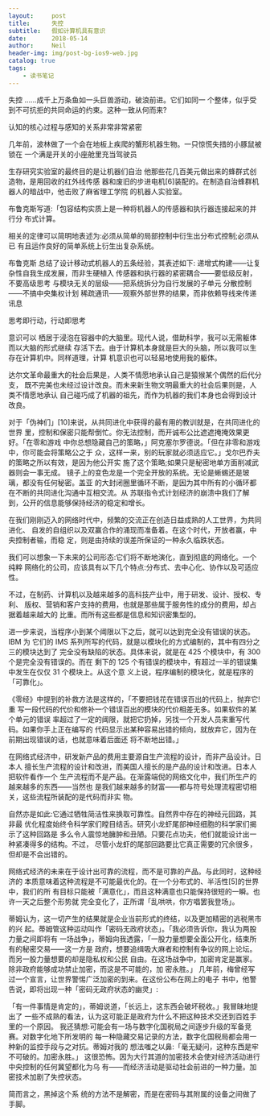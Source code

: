 ```yaml
---
layout:     post
title:      失控
subtitle:   假如计算机具有意识
date:       2018-05-14
author:     Neil
header-img: img/post-bg-ios9-web.jpg
catalog: true
tags:
    - 读书笔记
---
```


失控
......成千上万条鱼如一头巨兽游动，破浪前进。它们如同一 个整体，似乎受到不可抗拒的共同命运的约束。这种一致从何而来? 

认知的核心过程与感知的关系非常非常紧密 

几年前，波林做了一个会在地板上疾爬的蟹形机器生物。一只惊慌失措的小豚鼠被锁在 一个满是开关的小座舱里充当驾驶员 

生存研究实验室的最终目的是让机器们自治 
他那些花几百美元做出来的蜂群式创造物，是用回收的红外线传感 器和废旧的步进电机[6]装配的。在制造自治蜂群机器人的暗战中，他击败了麻省理工学院 的机器人实验室。 

布鲁克斯写道:「包容结构实质上是一种将机器人的传感器和执行器连接起来的并行分 布式计算。 

相关的定律可以简明地表述为:必须从简单的局部控制中衍生出分布式控制;必须从已 有且运作良好的简单系统上衍生出复杂系统。 

布鲁克斯 总结了设计移动式机器人的五条经验，其表述如下: 
递增式构建——让复杂性自我生成发展，而非生硬植入 传感器和执行器的紧密耦合——要低级反射，不要高级思考 与模块无关的层级——把系统拆分为自行发展的子单元 分散控制——不搞中央集权计划 稀疏通讯——观察外部世界的结果，而非依赖导线来传递讯息 

思考即行动，行动即思考 

意识可以 栖居于浸泡在容器中的大脑里。现代人说，借助科学，我可以无需躯体而以大脑的形式继续 存活下去。由于计算机本身就是巨大的头脑，所以我可以生存在计算机中。同样道理，计算 机意识也可以轻易地使用我的躯体。 

达尔文革命最重大的社会后果是，人类不情愿地承认自己是猿猴某个偶然的后代分支， 既不完美也未经过设计改良。而未来新生物文明最重大的社会后果则是，人类不情愿地承认 自己碰巧成了机器的祖先，而作为机器的我们本身也会得到设计改良。 

对于「伪神们」[10]来说，从共同进化中获得的最有用的教训就是，在共同进化的世界 里，控制和保密只能帮倒忙。你无法控制，而开诚布公比遮遮掩掩效果更好。「在零和游戏 中你总想隐藏自己的策略，」阿克塞尔罗德说。「但在非零和游戏中，你可能会将策略公之于 众，这样一来，别的玩家就必须适应它。」戈尔巴乔夫的策略之所以有效，是因为他公开实 施了这个策略;如果只是秘密地单方面削减武器则会一事无成。 
镜子上的变色龙是一个完全开放的系统。无论是蜥蜴还是玻璃，都没有任何秘密。盖亚 的大封闭圈里循环不断，是因为其中所有的小循环都在不断的共同进化沟通中互相交流。从 苏联指令式计划经济的崩溃中我们了解到，公开的信息能够保持经济的稳定和增长。 

在我们刚刚迈入的网络时代中，频繁的交流正在创造日益成熟的人工世界，为共同进化、 自发的自组织以及双赢合作的涌现而准备着。在这个时代，开放者赢，中央控制者输，而稳 定，则是由持续的误差所保证的一种永久临跌状态。 

我们可以想象一下未来的公司形态:它们将不断地演化，直到彻底的网络化。一个纯粹 网络化的公司，应该具有以下几个特点:分布式、去中心化、协作以及可适应性。 

不过，在制药、计算机以及越来越多的高科技产业中，用于研发、设计、授权、专利、 版权、营销和客户支持的费用，也就是那些属于服务性的成分的费用，却占据着越来越大的 比重。而所有这些都是信息和知识密集型的。

进一步来说，当程序小到某个阈限以下之后，就可以达到完全没有错误的状态。IBM 为 它们的 IMS 系列所写的代码，就是以模块化的方式编制的，其中有四分之三的模块达到了 完全没有缺陷的状态。具体来说，就是在 425 个模块中，有 300 个是完全没有错误的。而在 剩下的 125 个有错误的模块中，有超过一半的错误集中发生在仅仅 31 个模块上。从这个意 义上说，程序编制的模块化，就是程序的「可靠化」。 

《零经》中提到的补救方法是这样的，「不要把钱花在错误百出的代码上，抛弃它!重 写一段代码的代价和修补一个错误百出的模块的代价相差无多。如果软件的某个单元的错误 率超过了一定的阈限，就把它扔掉，另找一个开发人员来重写代码。如果你手上正在编写的 代码显示出某种容易出错的倾向，就放弃它，因为在前期出现错误的话，也就意味着后面还 将不断地出错。」 

在网络式经济中，研发新产品的费用主要源自生产流程的设计，而非产品设计。日本人 擅长生产流程的设计和改进，而美国人擅长的是产品的设计和改进。日本人把软件看作一个 生产流程而不是产品。在渐露端倪的网络文化中，我们所生产的越来越多的东西——当然也 是我们越来越多的财富——都与符号处理流程密切相关，这些流程所装配的是代码而非实 物。 

自然亦是如此:它通过牺牲简洁性来换取可靠性。自然界中存在的神经元回路，其非最 优化程度始终令科学家们瞠目结舌。研究小龙虾尾部神经细胞的科学家们揭示了这种回路是 多么令人震惊地臃肿和丑陋。只要花点功夫，他们就能设计出一种紧凑得多的结构。不过， 尽管小龙虾的尾部回路要比它真正需要的冗余很多，但却是不会出错的。 

网络式经济的未来在于设计出可靠的流程，而不是可靠的产品。与此同时，这种经济的 本质意味着这种流程是不可能最优化的。在一个分布式的、半活性[5]的世界中，我们的所 有目标只能被「满意化」，而且这种满意也只能保持很短的一瞬。也许一天之后整个形势就 完全变化了，正所谓「乱哄哄，你方唱罢我登场」。 

蒂姆认为，这一切产生的结果就是企业当前形式的终结，以及更加精密的逃税黑市的兴 
起。蒂姆管这种运动叫作「密码无政府状态」。「我必须告诉你，我认为两股力量之间即将有 一场战争」，蒂姆向我透露，「一股力量想要全面公开化，结束所有的秘密交易——这一方是 政府，想要追缉吸大麻者和控制有争议的网上论坛。而另一股力量想要的却是隐私权和公民 自由。在这场战争中，加密肯定是赢家。除非政府能够成功禁止加密，而这是不可能的，加 密永胜。」 
几年前，梅曾经写过一个宣言，让世界警惕广泛加密的到来。在这份公布在网上的电子 书中，他警告说，即将出现一种「密码无政府状态的幽灵」: 

「有一件事情是肯定的」，蒂姆说道，「长远上，这东西会破坏税收。」我冒昧地提出了 一些不成熟的看法，认为这可能正是政府为什么不把这种技术交还到百姓手里的一个原因。 我还猜想:可能会有一场与数字化国税局之间逐步升级的军备竞赛。对数字化地下所发明的 每一种隐藏交易记录的方法，数字化国税局都会用一种新的监控手段与之对抗。蒂姆对我的 
想法嗤之以鼻:「毫无疑问，这种东西是牢不可破的。加密永胜。」 这很恐怖。因为大行其道的加密技术会使对经济活动进行中央控制的任何冀望都化为乌 
有——而经济活动是驱动社会前进的一种力量。加密技术加剧了失控状态。

简而言之，黑掉这个系 统的方法不是解密，而是在密码与其附属的设备之间做了手脚。